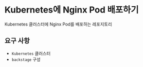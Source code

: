 # Kubernetes에 Nginx Pod 배포하기

Kubernetes 클러스터에 Nginx Pod를 배포하는 레포지토리


## 요구 사항
- `Kubernetes` 클러스터
- `backstage` 구성
